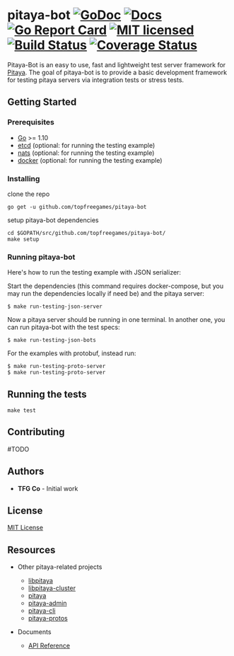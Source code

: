 # pitaya-bot [![GoDoc][1]][2] [![Docs][3]][4] [![Go Report Card][5]][6] [![MIT licensed][7]][8] [![Build Status][9]][10] [![Coverage Status][11]][12]

[1]: https://godoc.org/github.com/topfreegames/pitaya-bot?status.svg
[2]: https://godoc.org/github.com/topfreegames/pitaya-bot
[3]: https://readthedocs.org/projects/pitaya-bot/badge/?version=latest
[4]: https://pitaya-bot.readthedocs.io/en/latest/?badge=latest
[5]: https://goreportcard.com/badge/github.com/topfreegames/pitaya-bot
[6]: https://goreportcard.com/report/github.com/topfreegames/pitaya-bot
[7]: https://img.shields.io/badge/license-MIT-blue.svg
[8]: LICENSE
[9]: https://travis-ci.com/topfreegames/pitaya-bot.svg?branch=master
[10]: https://travis-ci.com/topfreegames/pitaya-bot
[11]: https://coveralls.io/repos/github/topfreegames/pitaya-bot/badge.svg?branch=master
[12]: https://coveralls.io/github/topfreegames/pitaya-bot?branch=master

Pitaya-Bot is an easy to use, fast and lightweight test server framework for [Pitaya](https://github.com/topfreegames/pitaya).
The goal of pitaya-bot is to provide a basic development framework for testing pitaya servers via integration tests or stress tests.

## Getting Started

### Prerequisites

* [Go](https://golang.org/) >= 1.10
* [etcd](https://github.com/coreos/etcd) (optional: for running the testing example)
* [nats](https://github.com/nats-io/go-nats) (optional: for running the testing example)
* [docker](https://www.docker.com) (optional: for running the testing example)

### Installing
clone the repo
```
go get -u github.com/topfreegames/pitaya-bot
```
setup pitaya-bot dependencies
```
cd $GOPATH/src/github.com/topfreegames/pitaya-bot/
make setup
```

### Running pitaya-bot

Here's how to run the testing example with JSON serializer:

Start the dependencies (this command requires docker-compose, but you may run the dependencies locally if need be) and the pitaya server:
```
$ make run-testing-json-server
```

Now a pitaya server should be running in one terminal. In another one, you can run pitaya-bot with the test specs:
```
$ make run-testing-json-bots
```

For the examples with protobuf, instead run:
```
$ make run-testing-proto-server
$ make run-testing-proto-server
```

## Running the tests
```
make test
```

## Contributing
#TODO

## Authors
* **TFG Co** - Initial work

## License
[MIT License](./LICENSE)

## Resources

- Other pitaya-related projects
  + [libpitaya](https://github.com/topfreegames/libpitaya)
  + [libpitaya-cluster](https://github.com/topfreegames/libpitaya-cluster)
  + [pitaya](https://github.com/topfreegames/pitaya)
  + [pitaya-admin](https://github.com/topfreegames/pitaya-admin)
  + [pitaya-cli](https://github.com/topfreegames/pitaya-cli)
  + [pitaya-protos](https://github.com/topfreegames/pitaya-protos)

- Documents
  + [API Reference](https://godoc.org/github.com/topfreegames/pitaya-bot)

